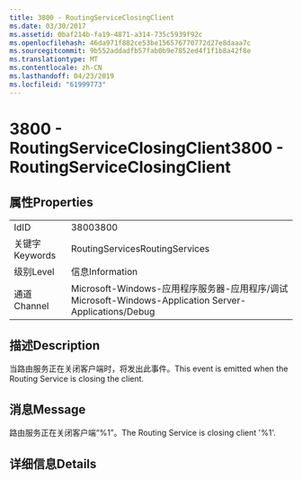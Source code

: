 ```yaml
---
title: 3800 - RoutingServiceClosingClient
ms.date: 03/30/2017
ms.assetid: 0baf214b-fa19-4871-a314-735c5939f92c
ms.openlocfilehash: 46da971f882ce53be156576770772d27e8daaa7c
ms.sourcegitcommit: 9b552addadfb57fab0b9e7852ed4f1f1b8a42f8e
ms.translationtype: MT
ms.contentlocale: zh-CN
ms.lasthandoff: 04/23/2019
ms.locfileid: "61999773"
---
```

# <a name="3800---routingserviceclosingclient"></a><span data-ttu-id="128c0-102">3800 - RoutingServiceClosingClient</span><span class="sxs-lookup"><span data-stu-id="128c0-102">3800 - RoutingServiceClosingClient</span></span>
## <a name="properties"></a><span data-ttu-id="128c0-103">属性</span><span class="sxs-lookup"><span data-stu-id="128c0-103">Properties</span></span>  
  
|||  
|-|-|  
|<span data-ttu-id="128c0-104">Id</span><span class="sxs-lookup"><span data-stu-id="128c0-104">ID</span></span>|<span data-ttu-id="128c0-105">3800</span><span class="sxs-lookup"><span data-stu-id="128c0-105">3800</span></span>|  
|<span data-ttu-id="128c0-106">关键字</span><span class="sxs-lookup"><span data-stu-id="128c0-106">Keywords</span></span>|<span data-ttu-id="128c0-107">RoutingServices</span><span class="sxs-lookup"><span data-stu-id="128c0-107">RoutingServices</span></span>|  
|<span data-ttu-id="128c0-108">级别</span><span class="sxs-lookup"><span data-stu-id="128c0-108">Level</span></span>|<span data-ttu-id="128c0-109">信息</span><span class="sxs-lookup"><span data-stu-id="128c0-109">Information</span></span>|  
|<span data-ttu-id="128c0-110">通道</span><span class="sxs-lookup"><span data-stu-id="128c0-110">Channel</span></span>|<span data-ttu-id="128c0-111">Microsoft-Windows-应用程序服务器-应用程序/调试</span><span class="sxs-lookup"><span data-stu-id="128c0-111">Microsoft-Windows-Application Server-Applications/Debug</span></span>|  
  
## <a name="description"></a><span data-ttu-id="128c0-112">描述</span><span class="sxs-lookup"><span data-stu-id="128c0-112">Description</span></span>  
 <span data-ttu-id="128c0-113">当路由服务正在关闭客户端时，将发出此事件。</span><span class="sxs-lookup"><span data-stu-id="128c0-113">This event is emitted when the Routing Service is closing the client.</span></span>  
  
## <a name="message"></a><span data-ttu-id="128c0-114">消息</span><span class="sxs-lookup"><span data-stu-id="128c0-114">Message</span></span>  
 <span data-ttu-id="128c0-115">路由服务正在关闭客户端“%1”。</span><span class="sxs-lookup"><span data-stu-id="128c0-115">The Routing Service is closing client '%1'.</span></span>  
  
## <a name="details"></a><span data-ttu-id="128c0-116">详细信息</span><span class="sxs-lookup"><span data-stu-id="128c0-116">Details</span></span>
